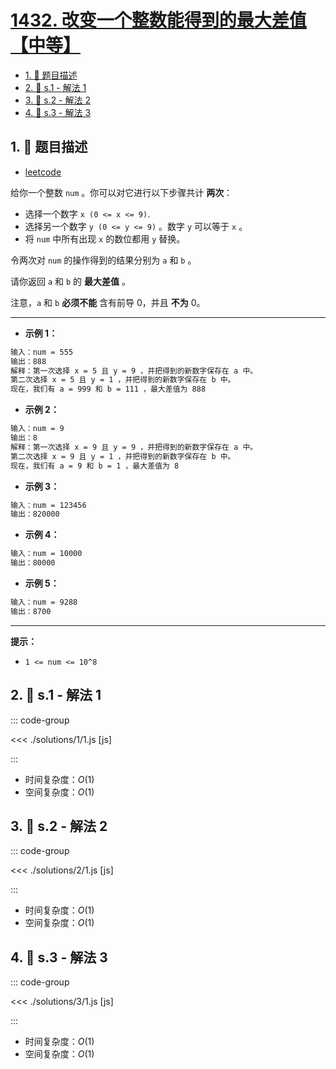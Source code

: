 # [1432. 改变一个整数能得到的最大差值【中等】](https://github.com/tnotesjs/TNotes.leetcode/tree/main/notes/1432.%20%E6%94%B9%E5%8F%98%E4%B8%80%E4%B8%AA%E6%95%B4%E6%95%B0%E8%83%BD%E5%BE%97%E5%88%B0%E7%9A%84%E6%9C%80%E5%A4%A7%E5%B7%AE%E5%80%BC%E3%80%90%E4%B8%AD%E7%AD%89%E3%80%91)

<!-- region:toc -->

- [1. 📝 题目描述](#1--题目描述)
- [2. 🎯 s.1 - 解法 1](#2--s1---解法-1)
- [3. 🎯 s.2 - 解法 2](#3--s2---解法-2)
- [4. 🎯 s.3 - 解法 3](#4--s3---解法-3)

<!-- endregion:toc -->

## 1. 📝 题目描述

- [leetcode](https://leetcode.cn/problems/max-difference-you-can-get-from-changing-an-integer/)

给你一个整数 `num` 。你可以对它进行以下步骤共计 **两次**：

- 选择一个数字 `x (0 <= x <= 9)`.
- 选择另一个数字 `y (0 <= y <= 9)` 。数字 `y` 可以等于 `x` 。
- 将 `num` 中所有出现 `x` 的数位都用 `y` 替换。

令两次对 `num` 的操作得到的结果分别为 `a` 和 `b` 。

请你返回 `a` 和 `b` 的 **最大差值** 。

注意，`a` 和 `b` **必须不能** 含有前导 0，并且 **不为** 0。

---

- **示例 1：**

```txt
输入：num = 555
输出：888
解释：第一次选择 x = 5 且 y = 9 ，并把得到的新数字保存在 a 中。
第二次选择 x = 5 且 y = 1 ，并把得到的新数字保存在 b 中。
现在，我们有 a = 999 和 b = 111 ，最大差值为 888
```

- **示例 2：**

```txt
输入：num = 9
输出：8
解释：第一次选择 x = 9 且 y = 9 ，并把得到的新数字保存在 a 中。
第二次选择 x = 9 且 y = 1 ，并把得到的新数字保存在 b 中。
现在，我们有 a = 9 和 b = 1 ，最大差值为 8
```

- **示例 3：**

```txt
输入：num = 123456
输出：820000
```

- **示例 4：**

```txt
输入：num = 10000
输出：80000
```

- **示例 5：**

```txt
输入：num = 9288
输出：8700
```

---

**提示：**

- `1 <= num <= 10^8`

## 2. 🎯 s.1 - 解法 1

::: code-group

<<< ./solutions/1/1.js [js]

:::

- 时间复杂度：$O(1)$
- 空间复杂度：$O(1)$

## 3. 🎯 s.2 - 解法 2

::: code-group

<<< ./solutions/2/1.js [js]

:::

- 时间复杂度：$O(1)$
- 空间复杂度：$O(1)$

## 4. 🎯 s.3 - 解法 3

::: code-group

<<< ./solutions/3/1.js [js]

:::

- 时间复杂度：$O(1)$
- 空间复杂度：$O(1)$
